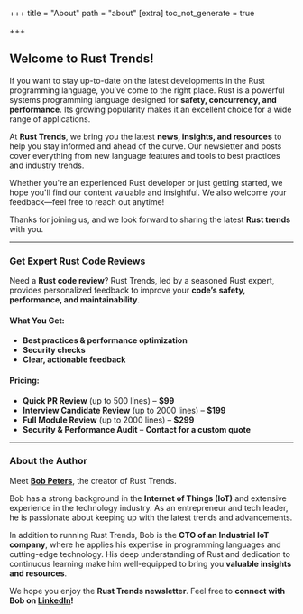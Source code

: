+++
title = "About"
path = "about"
[extra]
toc_not_generate = true

+++

## Welcome to Rust Trends!

If you want to stay up-to-date on the latest developments in the Rust programming language, you’ve come to the right place. Rust is a powerful systems programming language designed for **safety, concurrency, and performance**. Its growing popularity makes it an excellent choice for a wide range of applications.

At **Rust Trends**, we bring you the latest **news, insights, and resources** to help you stay informed and ahead of the curve. Our newsletter and posts cover everything from new language features and tools to best practices and industry trends.

Whether you're an experienced Rust developer or just getting started, we hope you'll find our content valuable and insightful. We also welcome your feedback—feel free to reach out anytime!

Thanks for joining us, and we look forward to sharing the latest **Rust trends** with you.

---

### Get Expert Rust Code Reviews

Need a **Rust code review**? Rust Trends, led by a seasoned Rust expert, provides personalized feedback to improve your **code’s safety, performance, and maintainability**.

#### What You Get:
- **Best practices & performance optimization**
- **Security checks**
- **Clear, actionable feedback**

#### Pricing:
- **Quick PR Review** (up to 500 lines) – **$99**
- **Interview Candidate Review** (up to 2000 lines) – **$199**
- **Full Module Review** (up to 2000 lines) – **$299**
- **Security & Performance Audit** – **Contact for a custom quote**

---

### About the Author

Meet **[Bob Peters](https://www.linkedin.com/in/bjhpeters/)**, the creator of Rust Trends.

Bob has a strong background in the **Internet of Things (IoT)** and extensive experience in the technology industry. As an entrepreneur and tech leader, he is passionate about keeping up with the latest trends and advancements.

In addition to running Rust Trends, Bob is the **CTO of an Industrial IoT company**, where he applies his expertise in programming languages and cutting-edge technology. His deep understanding of Rust and dedication to continuous learning make him well-equipped to bring you **valuable insights and resources**.

We hope you enjoy the **Rust Trends newsletter**. Feel free to **connect with Bob on [LinkedIn](https://www.linkedin.com/in/bjhpeters/)!**
